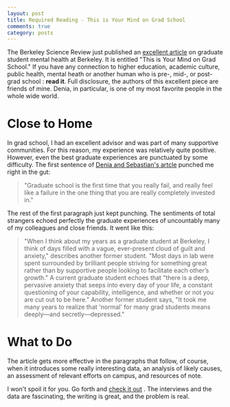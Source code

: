 ```yaml
---
layout: post
title: Required Reading - This is Your Mind on Grad School
comments: true
category: posts
---
```



The Berkeley Science Review just published an [excellent 
article](http://sciencereview.berkeley.edu/article/mind-grad-school/ "This is 
Your Mind on Grad School") on graduate student mental health at Berkeley. It is 
entitled "This is Your Mind on Grad School." If you have any connection to 
higher education, academic culture, public health, mental heath or another human 
who is pre-, mid-, or post- grad school : **read it**. Full disclosure, the 
authors of this excellent piece are friends of mine. Denia, in particular, is 
one of my most favorite people in the whole wide world. 

# Close to Home

In grad school, I had an excellent advisor and was part of many supportive 
communities. For this reason, my experience was relatively quite positive. 
However, even the best graduate experiences are punctuated by some difficulty. 
The first sentence of [Denia and Sebastian's 
artcle](http://sciencereview.berkeley.edu/article/mind-grad-school/ "This is 
Your Mind on Grad School") punched me right in the gut: 

> "Graduate school is the first time that you really fail, and really feel like a 
> failure in the one thing that you are really completely invested in." 

The rest of the first paragraph just kept punching. The sentiments of total 
strangers echoed perfectly the graduate  experiences of uncountably many of my 
colleagues and close friends. It went like this: 

> "When I think about my  years as a graduate student at Berkeley, I think of 
> days filled with a vague, ever-present cloud of guilt and anxiety," describes 
> another former student.  "Most days in lab were spent surrounded by brilliant 
> people striving for something great rather than by supportive people looking 
> to facilitate each other’s growth." A current graduate student echoes that 
> "there is a deep, pervasive anxiety that seeps into every day of your life, a 
> constant questioning of your capability, intelligence, and whether or not you 
> are cut out to be here." Another former student says, "It took me many years 
> to realize that 'normal' for many grad students means deeply—and 
> secretly—depressed."

# What to Do

The article gets more effective in the paragraphs that follow, of course, when 
it introduces some really interesting data, an analysis of likely causes, an 
assessment of relevant efforts on campus, and resources of note. 

I won't spoil it for you. Go forth and [check it 
out](http://sciencereview.berkeley.edu/article/mind-grad-school/ "Your Mind on 
Grad School") . The interviews and the data are fascinating, the writing is 
great, and the problem is real. 
